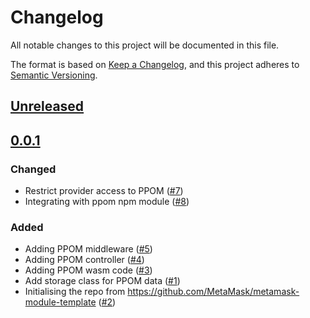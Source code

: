 # Changelog
All notable changes to this project will be documented in this file.

The format is based on [Keep a Changelog](https://keepachangelog.com/en/1.0.0/),
and this project adheres to [Semantic Versioning](https://semver.org/spec/v2.0.0.html).

## [Unreleased]

## [0.0.1]
### Changed
- Restrict provider access to PPOM ([#7](https://github.com/MetaMask/ppom-validator/pull/7))
- Integrating with ppom npm module ([#8](https://github.com/MetaMask/ppom-validator/pull/8))
### Added
- Adding PPOM middleware ([#5](https://github.com/MetaMask/ppom-validator/pull/5))
- Adding PPOM controller ([#4](https://github.com/MetaMask/ppom-validator/pull/4))
- Adding PPOM wasm code ([#3](https://github.com/MetaMask/ppom-validator/pull/3))
- Add storage class for PPOM data ([#1](https://github.com/MetaMask/ppom-validator/pull/1))
- Initialising the repo from https://github.com/MetaMask/metamask-module-template ([#2](https://github.com/MetaMask/ppom-validator/pull/2))

[Unreleased]: https://github.com/MetaMask/ppom-validator/compare/v0.0.1...HEAD
[0.0.1]: https://github.com/MetaMask/ppom-validator/releases/tag/v0.0.1
